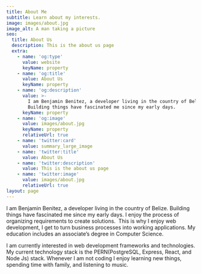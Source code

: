 ```yaml
---
title: About Me
subtitle: Learn about my interests.
image: images/about.jpg
image_alt: A man taking a picture
seo:
  title: About Us
  description: This is the about us page
  extra:
    - name: 'og:type'
      value: website
      keyName: property
    - name: 'og:title'
      value: About Us
      keyName: property
    - name: 'og:description'
      value: >-
        I am Benjamin Benitez, a developer living in the country of Belize.
        Building things have fascinated me since my early days.
      keyName: property
    - name: 'og:image'
      value: images/about.jpg
      keyName: property
      relativeUrl: true
    - name: 'twitter:card'
      value: summary_large_image
    - name: 'twitter:title'
      value: About Us
    - name: 'twitter:description'
      value: This is the about us page
    - name: 'twitter:image'
      value: images/about.jpg
      relativeUrl: true
layout: page
---
```

I am Benjamin Benitez, a developer living in the country of Belize. Building things have fascinated me since my early days. I enjoy the process of organizing requirements to create solutions.  This is why I enjoy web development, I get to turn business processes into working applications. My education includes an associate’s degree in Computer Science.

I am currently interested in web development frameworks and technologies. My current technology stack is the PERN(PostgreSQL, Express, React, and Node Js) stack. Whenever I am not coding I enjoy learning new things, spending time with family, and listening to music.
